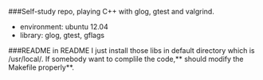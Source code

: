 ###Self-study repo, playing C++ with glog, gtest and valgrind.

+ environment: ubuntu 12.04
+ library: glog, gtest, gflags

###README in README
I just install those libs in default directory which is /usr/local/.
If somebody want to complile the code,** should modify the Makefile properly**.
